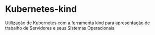 # Kubernetes-kind
Utilização de Kubernetes com a ferramenta kind para apresentação de trabalho de Servidores e seus Sistemas Operacionais
